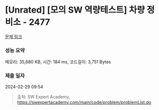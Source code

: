 # [Unrated] [모의 SW 역량테스트] 차량 정비소 - 2477 

[문제 링크](https://swexpertacademy.com/main/code/problem/problemDetail.do?contestProbId=AV6c6bgaIuoDFAXy) 

### 성능 요약

메모리: 35,680 KB, 시간: 184 ms, 코드길이: 3,751 Bytes

### 제출 일자

2024-02-29 09:54



> 출처: SW Expert Academy, https://swexpertacademy.com/main/code/problem/problemList.do